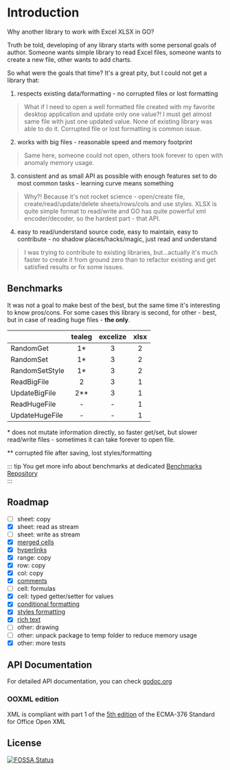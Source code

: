 # Introduction
Why another library to work with Excel XLSX in GO? 

Truth be told, developing of any library starts with some personal goals of author. Someone wants simple library to read Excel files, someone wants to create a new file, other wants to add charts. 

So what were the goals that time? It's a great pity, but I could not get a library that:

1) respects existing data/formatting - no corrupted files or lost formatting
> What if I need to open a well formatted file created with my favorite desktop application and update only one value?! I must get almost same file with just one updated value. None of existing library was able to do it. Corrupted file or lost formatting is common issue.

2) works with big files - reasonable speed and memory footprint
> Same here, someone could not open, others took forever to open with anomaly memory usage.

3) consistent and as small API as possible with enough features set to do most common tasks - learning curve means something 
> Why?! Because it's not rocket science - open/create file, create/read/update/delete sheets/rows/cols and use styles. XLSX is quite simple format to read/write and GO has quite powerful xml encoder/decoder, so the hardest part - that API. 

4) easy to read/understand source code, easy to maintain, easy to contribute - no shadow places/hacks/magic, just read and understand
> I was trying to contribute to existing libraries, but...actually it's much faster to create it from ground zero than to refactor existing and get satisfied results or fix some issues.

## Benchmarks
It was not a goal to make best of the best, but the same time it's interesting to know pros/cons. 
For some cases this library is second, for other - best, but in case of reading huge files - **the only**. 

|                | tealeg | excelize | xlsx |
|----------------|:------:|:--------:|:----:|
| RandomGet      |   1*   |     3    |   2  |
| RandomSet      |   1*   |     3    |   2  |
| RandomSetStyle |   1*   |     3    |   2  |
| ReadBigFile    |   2    |     3    |   1  |
| UpdateBigFile  |   2**  |     3    |   1  |
| ReadHugeFile   |   -    |     -    |   1  |
| UpdateHugeFile |   -    |     -    |   1  |

\* does not mutate information directly, so faster get/set, but slower read/write files - sometimes it can take forever to open file.

\** corrupted file after saving, lost styles/formatting

::: tip
You get more info about benchmarks at dedicated [Benchmarks Repository](https://github.com/plandem/xlsx-benchmarks)  
:::

## Roadmap
- [ ] sheet: copy
- [x] sheet: read as stream
- [ ] sheet: write as stream
- [x] [merged cells](/guide/merged-cells.md)
- [x] [hyperlinks](/guide/hyperlinks.md)
- [x] range: copy
- [x] row: copy
- [x] col: copy
- [x] [comments](/guide/comments.md)
- [ ] cell: formulas
- [x] cell: typed getter/setter for values
- [x] [conditional formatting](/guide/conditional-formatting.md)
- [x] [styles formatting](/guide/styles-formatting.md)
- [x] [rich text](/guide/rich-text.md)
- [ ] other: drawing
- [ ] other: unpack package to temp folder to reduce memory usage
- [x] other: more tests

## API Documentation
For detailed API documentation, you can check [godoc.org](https://godoc.org/github.com/plandem/xlsx)

### OOXML edition
XML is compliant with part 1 of the [5th edition](http://www.ecma-international.org/publications/standards/Ecma-376.htm) of the ECMA-376 Standard for Office Open XML

## License
[![FOSSA Status](https://app.fossa.io/api/projects/git%2Bgithub.com%2Fplandem%2Fxlsx.svg?type=large)](https://app.fossa.io/projects/git%2Bgithub.com%2Fplandem%2Fxlsx?ref=badge_large)

